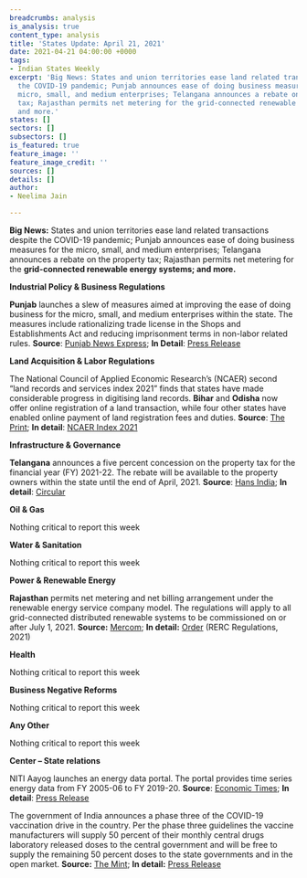 ```yaml
---
breadcrumbs: analysis
is_analysis: true
content_type: analysis
title: 'States Update: April 21, 2021'
date: 2021-04-21 04:00:00 +0000
tags:
- Indian States Weekly
excerpt: 'Big News: States and union territories ease land related transactions despite
  the COVID-19 pandemic; Punjab announces ease of doing business measures for the
  micro, small, and medium enterprises; Telangana announces a rebate on the property
  tax; Rajasthan permits net metering for the grid-connected renewable energy systems;
  and more.'
states: []
sectors: []
subsectors: []
is_featured: true
feature_image: ''
feature_image_credit: ''
sources: []
details: []
author:
- Neelima Jain

---
```

**Big News:** States and union territories ease land related transactions despite the COVID-19 pandemic; Punjab announces ease of doing business measures for the micro, small, and medium enterprises; Telangana announces a rebate on the property tax; Rajasthan permits net metering for the **grid-connected renewable energy systems; and more.**

**Industrial Policy & Business Regulations**

**Punjab** launches a slew of measures aimed at improving the ease of doing business for the micro, small, and medium enterprises within the state. The measures include rationalizing trade license in the Shops and Establishments Act and reducing imprisonment terms in non-labor related rules. **Source**: [Punjab News Express](https://www.punjabnewsexpress.com/punjab/news/capt-amarinder-launches-slew-of-key-reforms-to-transform-punjab-into-global-lighthouse-for-ease-of-doing-business-for-ms-135717); **In Detail**: [Press Release](http://diprpunjab.gov.in/?q=content/capt-amarinder-launches-slew-key-reforms-transform-punjab-global-lighthouse-ease-doing)

**Land Acquisition & Labor Regulations**

The National Council of Applied Economic Research’s (NCAER) second “land records and services index 2021” finds that states have made considerable progress in digitising land records. **Bihar** and **Odisha** now offer online registration of a land transaction, while four other states have enabled online payment of land registration fees and duties. **Source**: [The Print](https://theprint.in/opinion/indian-states-taking-ownership-of-land-records-digitisation-up-to-govt-to-expand-it-now-study/640130/); **In detail**: [NCAER Index 2021](https://www.ncaer.org/publication_details.php?pID=346)

**Infrastructure & Governance**

**Telangana** announces a five percent concession on the property tax for the financial year (FY) 2021-22. The rebate will be available to the property owners within the state until the end of April, 2021. **Source**: [Hans India](https://www.thehansindia.com/telangana/early-bird-incentive-offers-5-cut-in-property-tax-681551); **In detail**: [Circular](https://cdma.telangana.gov.in/pdfs/Circular_rebate.pdf)

**Oil & Gas**

Nothing critical to report this week

**Water & Sanitation**

Nothing critical to report this week

**Power & Renewable Energy**

**Rajasthan** permits net metering and net billing arrangement under the renewable energy service company model. The regulations will apply to all grid-connected distributed renewable systems to be commissioned on or after July 1, 2021. **Source:** [Mercom](https://mercomindia.com/rajasthan-net-metering-distributed-renewable-resco-model/); **In detail:** [Order](https://rerc.rajasthan.gov.in/rerc-user-files/office-orders) (RERC Regulations, 2021)

**Health**

Nothing critical to report this week

**Business Negative Reforms**

Nothing critical to report this week

**Any Other**

Nothing critical to report this week

**Center – State relations**

NITI Aayog launches an energy data portal. The portal provides time series energy data from FY 2005-06 to FY 2019-20. **Source**: [Economic Times](https://energy.economictimes.indiatimes.com/news/power/niti-aayog-launches-india-energy-dashboards-version-2-0-focused-on-data/82042247); **In detail**: [Press Release](https://pib.gov.in/PressReleasePage.aspx?PRID=1711204)

The government of India announces a phase three of the COVID-19 vaccination drive in the country. Per the phase three guidelines the vaccine manufacturers will supply 50 percent of their monthly central drugs laboratory released doses to the central government and will be free to supply the remaining 50 percent doses to the state governments and in the open market. **Source:** [The Mint](https://www.livemint.com/news/india/india-announces-next-phase-of-covid-vaccination-all-above-18-yrs-eligible-11618839943036.html); **In detail:** [Press Release](https://pib.gov.in/PressReleasePage.aspx?PRID=1712710)